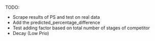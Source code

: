 TODO:
- Scrape results of PS and test on real data
- Add the predicted_percentage_difference
- Test adding factor based on total number of stages of competitor
- Decay (Low Prio)

